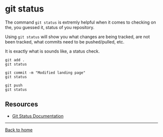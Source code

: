 # git status

The command `git status` is extremly helpful when it comes to checking on the, you guessed it, status of you repository.

Using `git status` will show you what changes are being tracked, are not been tracked, what commits need to be pushed/pulled, etc.

It is exactly what is sounds like, a status check.

```
git add .
git status

git commit -m "Modified landing page"
git status

git push
git status
```

## Resources

- [Git Status Documentation](https://git-scm.com/docs/git-status)

---

[Back to home](../README.md)